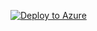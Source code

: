 [![Deploy to Azure](https://aka.ms/deploytoazurebutton)](https://portal.azure.com/#create/Microsoft.Template/uri/https%3A%2F%2Fraw.githubusercontent.com%2Fasimcard%2FSentinel%2Frefs%2Fheads%2Fmain%2FPlaybooks%2FWithout%2520Parameters%2FSend_Email_Phishing_Campaign%2Ftemplate.json)